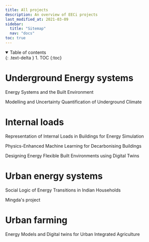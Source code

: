 ```yaml
---
title: All projects
description: An overview of EECi projects
last_modified_at: 2021-03-09
sidebar:
  title: "Sitemap"
  nav: "docs"
toc: true
---
```


<details open markdown="block">
  <summary>
    Table of contents
  </summary>
  {: .text-delta }
1. TOC
{:toc}
</details>

# Underground Energy systems

Energy Systems and the Built Environment

Modelling and Uncertainty Quantification of Underground Climate


# Internal loads

Representation of Internal Loads in Buildings for Energy Simulation

Physics-Enhanced Machine Learning for Decarbonising Buildings

Designing Energy Flexible Built Environments using Digital Twins


# Urban energy systems

Social Logic of Energy Transitions in Indian Households

Mingda's project

# Urban farming

Energy Models and Digital twins for Urban Integrated Agriculture
